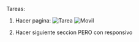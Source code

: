 Tareas:

1. Hacer pagina: 
![Tarea](https://res.cloudinary.com/dz209s6jk/image/upload/v1705487899/Challenges/uexlm4gqpyytruswkf8a.jpg)
![Movil](https://res.cloudinary.com/dz209s6jk/image/upload/v1705487899/Challenges/c8mc4u4e9vnoaejhjht1.jpg)

2. Hacer siguiente seccion PERO con responsivo

